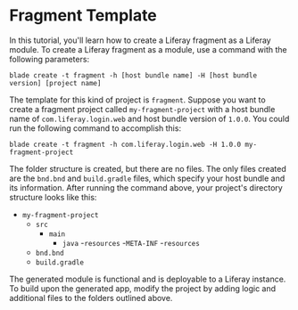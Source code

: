 # Fragment Template [](id=using-the-fragment-template)

In this tutorial, you'll learn how to create a Liferay fragment as a Liferay
module. To create a Liferay fragment as a module, use a command with the
following parameters:

    blade create -t fragment -h [host bundle name] -H [host bundle version] [project name]

The template for this kind of project is `fragment`. Suppose you want to create
a fragment project called `my-fragment-project` with a host bundle name of
`com.liferay.login.web` and host bundle version of `1.0.0`. You could run the
following command to accomplish this:

    blade create -t fragment -h com.liferay.login.web -H 1.0.0 my-fragment-project

The folder structure is created, but there are no files. The only files created
are the `bnd.bnd` and `build.gradle` files, which specify your host bundle and
its information. After running the command above, your project's directory
structure looks like this:

- `my-fragment-project`
    - `src`
        - `main`
            - `java`
            -`resources`
                -`META-INF`
                    -`resources`
    - `bnd.bnd`
    - `build.gradle`

The generated module is functional and is deployable to a Liferay instance. To
build upon the generated app, modify the project by adding logic and additional
files to the folders outlined above.
